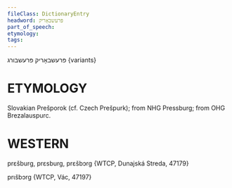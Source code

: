 ```yaml
---
fileClass: DictionaryEntry
headword: פּרעשבאָריק
part_of_speech: 
etymology: 
tags: 
---
```

פּרעשבאָריק
פּרעשבורג {variants}

ETYMOLOGY
===========
Slovakian Prešporok (cf. Czech Prešpurk); from NHG Pressburg; from  OHG Brezalauspurc.

WESTERN
========

prɛšburg, prɛsburg, prɛšbɔrg {WTCP, Dunajská Streda, 47179}

prɩšbɔrg {WTCP, Vác, 47197}
